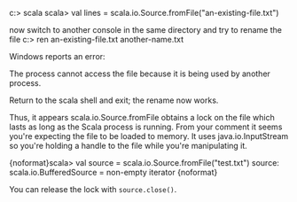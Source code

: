 c:> scala
scala> val lines = scala.io.Source.fromFile("an-existing-file.txt")

now switch to another console in the same directory and try to rename the file
c:> ren an-existing-file.txt another-name.txt

Windows reports an error:

The process cannot access the file because it is being used by another process.

Return to the scala shell and exit; the rename now works.

Thus, it appears  scala.io.Source.fromFile obtains a lock on the file
which lasts as long as the Scala process is running.
From your comment it seems you're expecting the file to be loaded to memory. It uses java.io.InputStream so you're holding a handle to the file while you're manipulating it.

{noformat}scala> val source = scala.io.Source.fromFile("test.txt")
source: scala.io.BufferedSource = non-empty iterator
{noformat} 

You can release the lock with `source.close()`.
